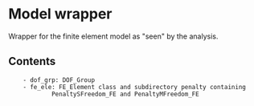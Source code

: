 # Model wrapper

Wrapper for the finite element model as "seen" by the analysis.

## Contents

        - dof_grp: DOF_Group
        - fe_ele: FE_Element class and subdirectory penalty containing
                PenaltySFreedom_FE and PenaltyMFreedom_FE
